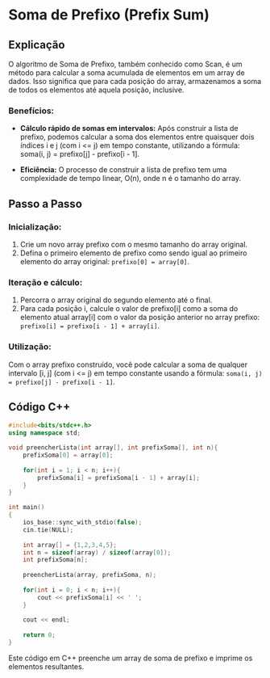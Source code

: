 # Soma de Prefixo (Prefix Sum)

## Explicação

O algoritmo de Soma de Prefixo, também conhecido como Scan, é um método para calcular a soma acumulada de elementos em um array de dados. Isso significa que para cada posição do array, armazenamos a soma de todos os elementos até aquela posição, inclusive.

### Benefícios:

- **Cálculo rápido de somas em intervalos:** Após construir a lista de prefixo, podemos calcular a soma dos elementos entre quaisquer dois índices i e j (com i <= j) em tempo constante, utilizando a fórmula: soma(i, j) = prefixo[j] - prefixo[i - 1].
  
- **Eficiência:** O processo de construir a lista de prefixo tem uma complexidade de tempo linear, O(n), onde n é o tamanho do array.

## Passo a Passo

### Inicialização:

1. Crie um novo array prefixo com o mesmo tamanho do array original.
2. Defina o primeiro elemento de prefixo como sendo igual ao primeiro elemento do array original: `prefixo[0] = array[0]`.

### Iteração e cálculo:

1. Percorra o array original do segundo elemento até o final.
2. Para cada posição i, calcule o valor de prefixo[i] como a soma do elemento atual array[i] com o valor da posição anterior no array prefixo: `prefixo[i] = prefixo[i - 1] + array[i]`.

### Utilização:

Com o array prefixo construído, você pode calcular a soma de qualquer intervalo [i, j] (com i <= j) em tempo constante usando a fórmula: `soma(i, j) = prefixo[j] - prefixo[i - 1]`.

## Código C++

```cpp
#include<bits/stdc++.h>
using namespace std;

void preencherLista(int array[], int prefixSoma[], int n){
    prefixSoma[0] = array[0];
    
    for(int i = 1; i < n; i++){
        prefixSoma[i] = prefixSoma[i - 1] + array[i];
    }
}

int main()
{
    ios_base::sync_with_stdio(false);
    cin.tie(NULL);
    
    int array[] = {1,2,3,4,5};
    int n = sizeof(array) / sizeof(array[0]);
    int prefixSoma[n];
    
    preencherLista(array, prefixSoma, n);
    
    for(int i = 0; i < n; i++){
        cout << prefixSoma[i] << ' ';
    }
    
    cout << endl;
    
    return 0;
}
```

Este código em C++ preenche um array de soma de prefixo e imprime os elementos resultantes.
